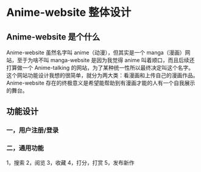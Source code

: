# Anime-website 整体设计

## Anime-website 是个什么
Anime-website 虽然名字叫 anime（动漫），但其实是一个 manga（漫画）网站，至于为啥不叫 manga-website 是因为我觉得 anime 叫着顺口，而且后续还打算做一个 Anime-talking 的网站，为了某种统一性所以最终决定叫这个名字。这个网站功能设计我想的很简单，就分为两大类：看漫画和上传自己的漫画作品。Anime-website 存在的终极意义是希望能帮助到有漫画才能的人有一个自我展示的舞台。

## 功能设计
### 一，用户注册/登录

### 二，通用功能
1，搜索
2，阅览
3，收藏
4，打分，打赏
5，发布新作
